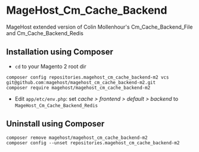 # MageHost_Cm_Cache_Backend
MageHost extended version of Colin Mollenhour's Cm_Cache_Backend_File and Cm_Cache_Backend_Redis

## Installation using Composer
* `cd` to your Magento 2 root dir
```
composer config repositories.magehost_cm_cache_backend-m2 vcs git@github.com:magehost/magehost_cm_cache_backend-m2.git
composer require magehost/magehost_cm_cache_backend-m2
```
* Edit `app/etc/env.php`: set *cache > frontend > default > backend* to `MageHost_Cm_Cache_Backend_Redis`


## Uninstall using Composer
```
composer remove magehost/magehost_cm_cache_backend-m2
composer config --unset repositories.magehost_cm_cache_backend-m2
```